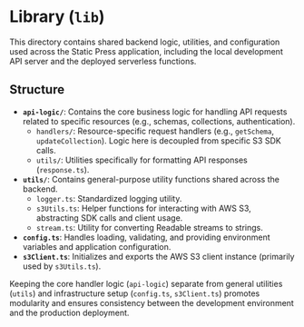 # Library (`lib`)

This directory contains shared backend logic, utilities, and configuration used across the Static Press application, including the local development API server and the deployed serverless functions.

## Structure

-   **`api-logic/`**: Contains the core business logic for handling API requests related to specific resources (e.g., schemas, collections, authentication).
    -   `handlers/`: Resource-specific request handlers (e.g., `getSchema`, `updateCollection`). Logic here is decoupled from specific S3 SDK calls.
    -   `utils/`: Utilities specifically for formatting API responses (`response.ts`).
-   **`utils/`**: Contains general-purpose utility functions shared across the backend.
    -   `logger.ts`: Standardized logging utility.
    -   `s3Utils.ts`: Helper functions for interacting with AWS S3, abstracting SDK calls and client usage.
    -   `stream.ts`: Utility for converting Readable streams to strings.
-   **`config.ts`**: Handles loading, validating, and providing environment variables and application configuration.
-   **`s3Client.ts`**: Initializes and exports the AWS S3 client instance (primarily used by `s3Utils.ts`).

Keeping the core handler logic (`api-logic`) separate from general utilities (`utils`) and infrastructure setup (`config.ts`, `s3Client.ts`) promotes modularity and ensures consistency between the development environment and the production deployment.
